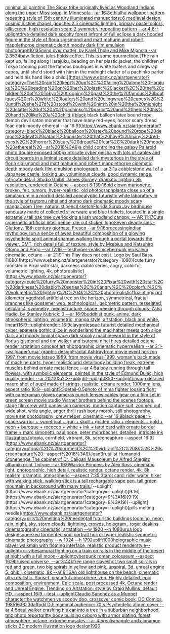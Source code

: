 [minimal oil painting The Sioux tribe originally lived as Woodland Indians along the upper Mississippi in Minnesota --ar 16:8](https://www.ebank.nz/aiartgenerator?category=minimal%20oil%20painting%20The%20Sioux%20tribe%20originally%20lived%20as%20Woodland%20Indians%20along%20the%20upper%20Mississippi%20in%20Minnesota%20--ar%2016%3A8)[cthlulhu wallpaper pattern repeating style of 15th century illuminated manuscripts::6 medieval design, cosmic Sistine chapel, gouche::2.5 cinematic lighting, primary pastel colors, silkscreen, high resolution scan::2 symmetry, repeating pattern --ar 4:6](https://www.ebank.nz/aiartgenerator?category=cthlulhu%20wallpaper%20pattern%20repeating%20style%20of%2015th%20century%20illuminated%20manuscripts%3A%3A6%20medieval%20design%2C%20cosmic%20Sistine%20chapel%2C%20gouche%3A%3A2.5%20cinematic%20lighting%2C%20primary%20pastel%20colors%2C%20silkscreen%2C%20high%20resolution%20scan%3A%3A2%20symmetry%2C%20repeating%20pattern%20--ar%204%3A6)[--uplight](https://www.ebank.nz/aiartgenerator?category=--uplight)[dry](https://www.ebank.nz/aiartgenerator?category=dry)[a detailed dark spooky forest infront of full eclipse a dark hooded figure in the style of floria sigismondi and matt mahurin and robert mapplethorpe cinematic depth moody dark film emulsion photograph](https://www.ebank.nz/aiartgenerator?category=a%20detailed%20dark%20spooky%20forest%20infront%20of%20full%20eclipse%20a%20dark%20hooded%20figure%20in%20the%20style%20of%20floria%20sigismondi%20and%20matt%20mahurin%20and%20robert%20mapplethorpe%20cinematic%20depth%20moody%20dark%20film%20emulsion%20photograph)[10135](https://www.ebank.nz/aiartgenerator?category=10135)[mind over matter, by Karel Thole and Mike Mignola --ar 2:3](https://www.ebank.nz/aiartgenerator?category=mind%20over%20matter%2C%20by%20Karel%20Thole%20and%20Mike%20Mignola%20--ar%202%3A3)[534](https://www.ebank.nz/aiartgenerator?category=534)[paw fiction. jules holds coffee. This is some gourmet](https://www.ebank.nz/aiartgenerator?category=paw%20fiction.%20jules%20holds%20coffee.%20This%20is%20some%20gourmet)[box.](https://www.ebank.nz/aiartgenerator?category=box.)[The rain kept up, falling along Harajuku, beading on her plastic jacket, the children of Tokyo trooping past the famous boutiques in white loafers and clingwrap capes, until she'd stood with him in the midnight clatter of a pachinko parlor and held his hand like a child.](https://www.ebank.nz/aiartgenerator?category=The%20rain%20kept%20up%2C%20falling%20along%20Harajuku%2C%20beading%20on%20her%20plastic%20jacket%2C%20the%20children%20of%20Tokyo%20trooping%20past%20the%20famous%20boutiques%20in%20white%20loafers%20and%20clingwrap%20capes%2C%20until%20she%27d%20stood%20with%20him%20in%20the%20midnight%20clatter%20of%20a%20pachinko%20parlor%20and%20held%20his%20hand%20like%20a%20child.)[black black balloon latex bound rope demon devil satan monster that have many red-eyes, horror scary dread fear, dark moody ethereal --ar 16:9](https://www.ebank.nz/aiartgenerator?category=black%20black%20balloon%20latex%20bound%20rope%20demon%20devil%20satan%20monster%20that%20have%20many%20red-eyes%2C%20horror%20scary%20dread%20fear%2C%20dark%20moody%20ethereal%20--ar%2016%3A9)[a child controling the galaxy Palaroid photo double exposed 500px](https://www.ebank.nz/aiartgenerator?category=a%20child%20controling%20the%20galaxy%20Palaroid%20photo%20double%20exposed%20500px)[intricate cyber geisha with lots of cables and circuit boards in a liminal space detailed dark mysterious in the style of floria sigismondi and matt mahurin and robert mapplethorpe cinematic depth moody dark film emulsion photograph --ar 3:1](https://www.ebank.nz/aiartgenerator?category=intricate%20cyber%20geisha%20with%20lots%20of%20cables%20and%20circuit%20boards%20in%20a%20liminal%20space%20detailed%20dark%20mysterious%20in%20the%20style%20of%20floria%20sigismondi%20and%20matt%20mahurin%20and%20robert%20mapplethorpe%20cinematic%20depth%20moody%20dark%20film%20emulsion%20photograph%20--ar%203%3A1)[a cobblestone wall of a Japanese castle, looking up, voluminous clouds, good dynamic range, intricate detail, Studio Ghibli, James Gurney, dramatic lighting, 8k resolution, rendered in Octane --aspect 8:13](https://www.ebank.nz/aiartgenerator?category=a%20cobblestone%20wall%20of%20a%20Japanese%20castle%2C%20looking%20up%2C%20voluminous%20clouds%2C%20good%20dynamic%20range%2C%20intricate%20detail%2C%20Studio%20Ghibli%2C%20James%20Gurney%2C%20dramatic%20lighting%2C%208k%20resolution%2C%20rendered%20in%20Octane%20--aspect%208%3A13)[9:16](https://www.ebank.nz/aiartgenerator?category=9%3A16)[old clown marionette, broken, felt, tumors, hyper-realistic, old photograph](https://www.ebank.nz/aiartgenerator?category=old%20clown%20marionette%2C%20broken%2C%20felt%2C%20tumors%2C%20hyper-realistic%2C%20old%20photograph)[plant](https://www.ebank.nz/aiartgenerator?category=plant)[a close up of a simulacrum in a morbid detailed apocalyptic futuristic white laboratory in the style of tsutomu nihei and otomo dark cinematic moody scary manga](https://www.ebank.nz/aiartgenerator?category=a%20close%20up%20of%20a%20simulacrum%20in%20a%20morbid%20detailed%20apocalyptic%20futuristic%20white%20laboratory%20in%20the%20style%20of%20tsutomu%20nihei%20and%20otomo%20dark%20cinematic%20moody%20scary%20manga)[Doom Tree, naturalist pencil sketch](https://www.ebank.nz/aiartgenerator?category=Doom%20Tree%2C%20naturalist%20pencil%20sketch)[Florida Scrub Jay birdhouse sanctuary made of collected silverware and blue trinkets, located in a single extremely tall oak tree overlooking a lush woodland canopy. -- AR 11:17](https://www.ebank.nz/aiartgenerator?category=Florida%20Scrub%20Jay%20birdhouse%20sanctuary%20made%20of%20collected%20silverware%20and%20blue%20trinkets%2C%20located%20in%20a%20single%20extremely%20tall%20oak%20tree%20overlooking%20a%20lush%20woodland%20canopy.%20--%20AR%2011%3A17)[Cute cybernetic artificial intelligence, die cut sticker, logo](https://www.ebank.nz/aiartgenerator?category=Cute%20cybernetic%20artificial%20intelligence%2C%20die%20cut%20sticker%2C%20logo)[Seven deadly sins - Gluttony. 18th century giornata. Fresco --ar 9:16](https://www.ebank.nz/aiartgenerator?category=Seven%20deadly%20sins%20-%20Gluttony.%2018th%20century%20giornata.%20Fresco%20--ar%209%3A16)[processing](https://www.ebank.nz/aiartgenerator?category=processing)[Indian mythology,sun,a sence of awe](https://www.ebank.nz/aiartgenerator?category=Indian%20mythology%2Csun%2Ca%20sence%20of%20awe)[a beautiful composition of a glowing psychedelic spirit animal shaman walking through a portal towards the viewer, DMT,  rich details full of texture, style by Mœbius and Katsuhiro Otomo and Pogo —ar 12:16 —test](https://www.ebank.nz/aiartgenerator?category=a%20beautiful%20composition%20of%20a%20glowing%20psychedelic%20spirit%20animal%20shaman%20walking%20through%20a%20portal%20towards%20the%20viewer%2C%20DMT%2C%20%20rich%20details%20full%20of%20texture%2C%20style%20by%20M%C5%93bius%20and%20Katsuhiro%20Otomo%20and%20Pogo%20%E2%80%94ar%2012%3A16%20%E2%80%94test)[hyper-realism](https://www.ebank.nz/aiartgenerator?category=hyper-realism)[cyberpunk jerusalem cinematic, octane --ar 21:9](https://www.ebank.nz/aiartgenerator?category=cyberpunk%20jerusalem%20cinematic%2C%20octane%20--ar%2021%3A9)[This Play does not exist. Logo by Saul Bass.](https://www.ebank.nz/aiartgenerator?category=This%20Play%20does%20not%20exist.%20Logo%20by%20Saul%20Bass.)[1080](https://www.ebank.nz/aiartgenerator?category=1080)[cute furry monster in Pixar with star, darkness diablo series, angry, colorful, volumetric lighting, 4k, photorealistic](https://www.ebank.nz/aiartgenerator?category=cute%20furry%20monster%20in%20Pixar%20with%20star%2C%20darkness%20diablo%20series%2C%20angry%2C%20colorful%2C%20volumetric%20lighting%2C%204k%2C%20photorealistic)[1](https://www.ebank.nz/aiartgenerator?category=1)[painting](https://www.ebank.nz/aiartgenerator?category=painting)[giant kilometer yggdrasil artificial tree on the horizon, symmetrical, fractal branches like gossamer web, technological , geometric pattern, tesselated, cellular::4, symmetry, megastructure, space, peeking through clouds, Zaha Hadid, by Stanley Kubrick::3 —ar 16:9](https://www.ebank.nz/aiartgenerator?category=giant%20kilometer%20yggdrasil%20artificial%20tree%20on%20the%20horizon%2C%20symmetrical%2C%20fractal%20branches%20like%20gossamer%20web%2C%20technological%20%2C%20geometric%20pattern%2C%20tesselated%2C%20cellular%3A%3A4%2C%20symmetry%2C%20megastructure%2C%20space%2C%20peeking%20through%20clouds%2C%20Zaha%20Hadid%2C%20by%20Stanley%20Kubrick%3A%3A3%20%E2%80%94ar%2016%3A9)[buddhist punk, anime, dark atmospheric lighting, volumetric, manga style, artstation, black and white, lineart](https://www.ebank.nz/aiartgenerator?category=buddhist%20punk%2C%20anime%2C%20dark%20atmospheric%20lighting%2C%20volumetric%2C%20manga%20style%2C%20artstation%2C%20black%20and%20white%2C%20lineart)[16:9](https://www.ebank.nz/aiartgenerator?category=16%3A9)[--uplight](https://www.ebank.nz/aiartgenerator?category=--uplight)[render::](https://www.ebank.nz/aiartgenerator?category=render%3A%3A)[16:9](https://www.ebank.nz/aiartgenerator?category=16%3A9)[clay](https://www.ebank.nz/aiartgenerator?category=clay)[grotesque futurist detailed mechanical cyber japanese gothic alice in wonderland the mad hatter meets goth alice dark and moody liminal space dark spooky machineworld in the style of floria sigismondi and tim walker and tsutomu nihei hires detailed octane render artstation concept art photographic cinematic hyperrealism --ar 3:1](https://www.ebank.nz/aiartgenerator?category=grotesque%20futurist%20detailed%20mechanical%20cyber%20japanese%20gothic%20alice%20in%20wonderland%20the%20mad%20hatter%20meets%20goth%20alice%20dark%20and%20moody%20liminal%20space%20dark%20spooky%20machineworld%20in%20the%20style%20of%20floria%20sigismondi%20and%20tim%20walker%20and%20tsutomu%20nihei%20hires%20detailed%20octane%20render%20artstation%20concept%20art%20photographic%20cinematic%20hyperrealism%20--ar%203%3A1)[--wallpaper](https://www.ebank.nz/aiartgenerator?category=--wallpaper)['urua' graphic design](https://www.ebank.nz/aiartgenerator?category=%27urua%27%20graphic%20design)[Fractal Ashtray](https://www.ebank.nz/aiartgenerator?category=Fractal%20Ashtray)[from movie event horizon 1997, from movie tetsuo 1989, from movie virus 1999, woman's back made of machine parts, hyper realistic](https://www.ebank.nz/aiartgenerator?category=from%20movie%20event%20horizon%201997%2C%20from%20movie%20tetsuo%201989%2C%20from%20movie%20virus%201999%2C%20woman%27s%20back%20made%20of%20machine%20parts%2C%20hyper%20realistic)[lurid detail](https://www.ebank.nz/aiartgenerator?category=lurid%20detail)[body building freak, extreme muscles behind ornate metal fence —ar 4:5](https://www.ebank.nz/aiartgenerator?category=body%20building%20freak%2C%20extreme%20muscles%20behind%20ornate%20metal%20fence%20%E2%80%94ar%204%3A5)[a boy running through tall flowers, with symbolic elements, painted in the style of Edmund Dulac; high quality render --ar 20:12](https://www.ebank.nz/aiartgenerator?category=a%20boy%20running%20through%20tall%20flowers%2C%20with%20symbolic%20elements%2C%20painted%20in%20the%20style%20of%20Edmund%20Dulac%3B%20high%20quality%20render%20--ar%2020%3A12)[Xu](https://www.ebank.nz/aiartgenerator?category=Xu)[2:3](https://www.ebank.nz/aiartgenerator?category=2%3A3)[--uplight](https://www.ebank.nz/aiartgenerator?category=--uplight)[--uplight](https://www.ebank.nz/aiartgenerator?category=--uplight)[350](https://www.ebank.nz/aiartgenerator?category=350)[--uplight](https://www.ebank.nz/aiartgenerator?category=--uplight)[/image detailed macro shot of pupil made of strings, realistic, octane render, 1000mm lens, aspect ratio 16:9](https://www.ebank.nz/aiartgenerator?category=/image%20detailed%20macro%20shot%20of%20pupil%20made%20of%20strings%2C%20realistic%2C%20octane%20render%2C%201000mm%20lens%2C%20aspect%20ratio%2016%3A9)[--uplight](https://www.ebank.nz/aiartgenerator?category=--uplight)[5:3](https://www.ebank.nz/aiartgenerator?category=5%3A3)[detail](https://www.ebank.nz/aiartgenerator?category=detail)[-0.5](https://www.ebank.nz/aiartgenerator?category=-0.5)[photo of mma fighter loosing fight with cameraman gloves cameras punch lenses cables gear on a film set in green screen movie studio Warner brothers behind the scenes footage, stage film crew with panavision cameras, motion capture suit, zoomed out, wide shot, wide angle, anger thrill rush body morph, still photography, movie set photography, crew meber, cinematic   --ar 16:9](https://www.ebank.nz/aiartgenerator?category=photo%20of%20mma%20fighter%20loosing%20fight%20with%20cameraman%20gloves%20cameras%20punch%20lenses%20cables%20gear%20on%20a%20film%20set%20in%20green%20screen%20movie%20studio%20Warner%20brothers%20behind%20the%20scenes%20footage%2C%20stage%20film%20crew%20with%20panavision%20cameras%2C%20motion%20capture%20suit%2C%20zoomed%20out%2C%20wide%20shot%2C%20wide%20angle%2C%20anger%20thrill%20rush%20body%20morph%2C%20still%20photography%2C%20movie%20set%20photography%2C%20crew%20meber%2C%20cinematic%20%20%20--ar%2016%3A9)[black paper + space warrior + symetrical + gun + skull + golden ratio + elements + gold + neon + baroque + rococco + white + ink + tarot card with ornate border frame + marc simonetti, paul pope, peter mohrbacher, detailed, intricate ink illustration.](https://www.ebank.nz/aiartgenerator?category=black%20paper%20%2B%20space%20warrior%20%2B%20symetrical%20%2B%20gun%20%2B%20skull%20%2B%20golden%20ratio%20%2B%20elements%20%2B%20gold%20%2B%20neon%20%2B%20baroque%20%2B%20rococco%20%2B%20white%20%2B%20ink%20%2B%20tarot%20card%20with%20ornate%20border%20frame%20%2B%20marc%20simonetti%2C%20paul%20pope%2C%20peter%20mohrbacher%2C%20detailed%2C%20intricate%20ink%20illustration.)[utopia, cornfield, virbrant, 8k, screencapture --aspect 16:9](https://www.ebank.nz/aiartgenerator?category=utopia%2C%20cornfield%2C%20virbrant%2C%208k%2C%20screencapture%20--aspect%2016%3A9)[Jean](https://www.ebank.nz/aiartgenerator?category=Jean)[Brutalist Humanoid Stonehenge The cabinet of Dr. Caligari Mausoleum by Alfred Stieglitz albumin print Tintype --ar 19:6](https://www.ebank.nz/aiartgenerator?category=Brutalist%20Humanoid%20Stonehenge%20The%20cabinet%20of%20Dr.%20Caligari%20Mausoleum%20by%20Alfred%20Stieglitz%20albumin%20print%20Tintype%20--ar%2019%3A6)[Warrior Princess by Alex Ross, cinematic light, photographic, high detail, realistic render, octane render, 4k, 8k, realism, dramatic, atmospheric --aspect 7:3](https://www.ebank.nz/aiartgenerator?category=Warrior%20Princess%20by%20Alex%20Ross%2C%20cinematic%20light%2C%20photographic%2C%20high%20detail%2C%20realistic%20render%2C%20octane%20render%2C%204k%2C%208k%2C%20realism%2C%20dramatic%2C%20atmospheric%20--aspect%207%3A3)[5:3](https://www.ebank.nz/aiartgenerator?category=5%3A3)[tarot card: rider waite. hiker with walking stick, walking stick is a tall rechargable vape pen. tall green mountain in background with many trails.](https://www.ebank.nz/aiartgenerator?category=tarot%20card%3A%20rider%20waite.%20hiker%20with%20walking%20stick%2C%20walking%20stick%20is%20a%20tall%20rechargable%20vape%20pen.%20tall%20green%20mountain%20in%20background%20with%20many%20trails.)[--uplight](https://www.ebank.nz/aiartgenerator?category=--uplight)[9:16](https://www.ebank.nz/aiartgenerator?category=9%3A16)[9:19](https://www.ebank.nz/aiartgenerator?category=9%3A19)[--uplight](https://www.ebank.nz/aiartgenerator?category=--uplight)[pills melting needle](https://www.ebank.nz/aiartgenerator?category=pills%20melting%20needle)[tall futuristic buildings looming, neon, rain, night, sky, storm clouds, lightning, crowds, hologram , roger deakins cinematography cinematic, artstation --w 1920 --h 1080](https://www.ebank.nz/aiartgenerator?category=tall%20futuristic%20buildings%20looming%2C%20neon%2C%20rain%2C%20night%2C%20sky%2C%20storm%20clouds%2C%20lightning%2C%20crowds%2C%20hologram%20%2C%20roger%20deakins%20cinematography%20cinematic%2C%20artstation%20--w%201920%20--h%201080)[urua logo design](https://www.ebank.nz/aiartgenerator?category=urua%20logo%20design)[squeezed tormented soul portrait horror hyper realistic symmetric cinematic photography --w 1024 --h 1792](https://www.ebank.nz/aiartgenerator?category=squeezed%20tormented%20soul%20portrait%20horror%20hyper%20realistic%20symmetric%20cinematic%20photography%20--w%201024%20--h%201792)[uplift](https://www.ebank.nz/aiartgenerator?category=uplift)[1000](https://www.ebank.nz/aiartgenerator?category=1000)[holographic music player walkman with floating interface, realistic product render](https://www.ebank.nz/aiartgenerator?category=holographic%20music%20player%20walkman%20with%20floating%20interface%2C%20realistic%20product%20render)[style](https://www.ebank.nz/aiartgenerator?category=style)[--uplight](https://www.ebank.nz/aiartgenerator?category=--uplight)[<<—vibe](https://www.ebank.nz/aiartgenerator?category=%3C%3C%E2%80%94vibe)[samurai fighting on a train on rails in the middle of the desert at night with a full moon](https://www.ebank.nz/aiartgenerator?category=samurai%20fighting%20on%20a%20train%20on%20rails%20in%20the%20middle%20of%20the%20desert%20at%20night%20with%20a%20full%20moon)[--uplight](https://www.ebank.nz/aiartgenerator?category=--uplight)[cyberpunk roman colosseum --aspect 16:9](https://www.ebank.nz/aiartgenerator?category=cyberpunk%20roman%20colosseum%20--aspect%2016%3A9)[bruised universe, —ar 3:4](https://www.ebank.nz/aiartgenerator?category=bruised%20universe%2C%20%E2%80%94ar%203%3A4)[4k](https://www.ebank.nz/aiartgenerator?category=4k)[free range slave](https://www.ebank.nz/aiartgenerator?category=free%20range%20slave)[shot,](https://www.ebank.nz/aiartgenerator?category=shot%2C)[two small spirals in red and green, two big spirals in yellow and pink, upspiral, 3d, unreal engine 5, ghibli, cinematic, 8k --ar 9:16](https://www.ebank.nz/aiartgenerator?category=two%20small%20spirals%20in%20red%20and%20green%2C%20two%20big%20spirals%20in%20yellow%20and%20pink%2C%20upspiral%2C%203d%2C%20unreal%20engine%205%2C%20ghibli%2C%20cinematic%2C%208k%20--ar%209%3A16)[An old lighthouse on the beach, cinematic ultra realistic. Sunset, peaceful atmosphere, zen. Highly detailed, epic composition, environment. Epic scale, post processed 4k, Octane render and Unreal Engine. Trending on Artstation, style by Craig Mullins, default HD, --aspect 16:9 --test --uplight](https://www.ebank.nz/aiartgenerator?category=An%20old%20lighthouse%20on%20the%20beach%2C%20cinematic%20ultra%20realistic.%20Sunset%2C%20peaceful%20atmosphere%2C%20zen.%20Highly%20detailed%2C%20epic%20composition%2C%20environment.%20Epic%20scale%2C%20post%20processed%204k%2C%20Octane%20render%20and%20Unreal%20Engine.%20Trending%20on%20Artstation%2C%20style%20by%20Craig%20Mullins%2C%20default%20HD%2C%20--aspect%2016%3A9%20--test%20--uplight)[Claudio Sanchez as a Muppet character](https://www.ebank.nz/aiartgenerator?category=Claudio%20Sanchez%20as%20a%20Muppet%20character)[the watchmen vs scooby doo, crossover comic book, DC Comics, 1985](https://www.ebank.nz/aiartgenerator?category=the%20watchmen%20vs%20scooby%20doo%2C%20crossover%20comic%20book%2C%20DC%20Comics%2C%201985)[16:9](https://www.ebank.nz/aiartgenerator?category=16%3A9)[0.3](https://www.ebank.nz/aiartgenerator?category=0.3)[daffodil DJ: mammal audience: 70's Psychedelic album cover  --ar 4:5](https://www.ebank.nz/aiartgenerator?category=daffodil%20DJ%3A%20mammal%20audience%3A%2070%27s%20Psychedelic%20album%20cover%20%20--ar%204%3A5)[paul walker crashing his car into a tree in a suburban neighborhood, tmz photo report](https://www.ebank.nz/aiartgenerator?category=paul%20walker%20crashing%20his%20car%20into%20a%20tree%20in%20a%20suburban%20neighborhood%2C%20tmz%20photo%20report)[gritty body building cyborg with armor plating, forest atmosphere, octane, extreme muscles —ar 4:5](https://www.ebank.nz/aiartgenerator?category=gritty%20body%20building%20cyborg%20with%20armor%20plating%2C%20forest%20atmosphere%2C%20octane%2C%20extreme%20muscles%20%E2%80%94ar%204%3A5)[realism](https://www.ebank.nz/aiartgenerator?category=realism)[apple and cinnamon sticks 2D modern illustration logo design](https://www.ebank.nz/aiartgenerator?category=apple%20and%20cinnamon%20sticks%202D%20modern%20illustration%20logo%20design)[1920](https://www.ebank.nz/aiartgenerator?category=1920)